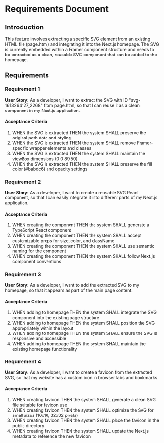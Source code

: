 # Requirements Document

## Introduction

This feature involves extracting a specific SVG element from an existing HTML file (page.html) and integrating it into the Next.js homepage. The SVG is currently embedded within a Framer component structure and needs to be extracted as a clean, reusable SVG component that can be added to the homepage.

## Requirements

### Requirement 1

**User Story:** As a developer, I want to extract the SVG with ID "svg-1613264127_2268" from page.html, so that I can reuse it as a clean component in my Next.js application.

#### Acceptance Criteria

1. WHEN the SVG is extracted THEN the system SHALL preserve the original path data and styling
2. WHEN the SVG is extracted THEN the system SHALL remove Framer-specific wrapper elements and classes
3. WHEN the SVG is extracted THEN the system SHALL maintain the viewBox dimensions (0 0 89 50)
4. WHEN the SVG is extracted THEN the system SHALL preserve the fill color (#babdc6) and opacity settings

### Requirement 2

**User Story:** As a developer, I want to create a reusable SVG React component, so that I can easily integrate it into different parts of my Next.js application.

#### Acceptance Criteria

1. WHEN creating the component THEN the system SHALL generate a TypeScript React component
2. WHEN creating the component THEN the system SHALL accept customizable props for size, color, and className
3. WHEN creating the component THEN the system SHALL use semantic naming for the component
4. WHEN creating the component THEN the system SHALL follow Next.js component conventions

### Requirement 3

**User Story:** As a developer, I want to add the extracted SVG to my homepage, so that it appears as part of the main page content.

#### Acceptance Criteria

1. WHEN adding to homepage THEN the system SHALL integrate the SVG component into the existing page structure
2. WHEN adding to homepage THEN the system SHALL position the SVG appropriately within the layout
3. WHEN adding to homepage THEN the system SHALL ensure the SVG is responsive and accessible
4. WHEN adding to homepage THEN the system SHALL maintain the existing homepage functionality

### Requirement 4

**User Story:** As a developer, I want to create a favicon from the extracted SVG, so that my website has a custom icon in browser tabs and bookmarks.

#### Acceptance Criteria

1. WHEN creating favicon THEN the system SHALL generate a clean SVG file suitable for favicon use
2. WHEN creating favicon THEN the system SHALL optimize the SVG for small sizes (16x16, 32x32 pixels)
3. WHEN creating favicon THEN the system SHALL place the favicon in the public directory
4. WHEN creating favicon THEN the system SHALL update the Next.js metadata to reference the new favicon